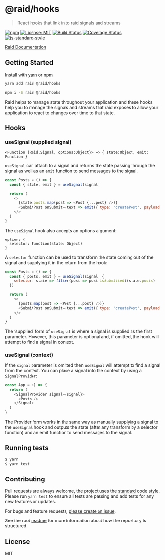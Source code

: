 
# @raid/hooks

> React hooks that link in to raid signals and streams

[![npm](https://img.shields.io/npm/v/raid.svg?style=flat)](https://www.npmjs.com/package/@raid/hooks)
[![License: MIT](https://img.shields.io/badge/License-MIT-yellow.svg)](https://opensource.org/licenses/MIT)
[![Build Status](https://travis-ci.org/mattstyles/raid.svg?branch=master)](https://travis-ci.org/mattstyles/raid)
[![Coverage Status](https://coveralls.io/repos/mattstyles/raid/badge.svg?branch=master&service=github)](https://coveralls.io/github/mattstyles/raid?branch=master)
[![js-standard-style](https://img.shields.io/badge/code%20style-standard-brightgreen.svg)](http://standardjs.com/)

[Raid Documentation](https://mattstyles.github.io/raid/)

## Getting Started

Install with [yarn](https://yarnpkg.com) or [npm](https://npmjs.com)

```sh
yarn add raid @raid/hooks
```

```sh
npm i -S raid @raid/hooks
```

Raid helps to manage state throughout your application and these hooks help you to manage the signals and streams that raid exposes to allow your application to react to changes over time to that state.

## Hooks

### useSignal (supplied signal)

```
<Function {Raid.Signal, options:Object}> => { state:Object, emit: Function }
```

`useSignal` can attach to a signal and returns the state passing through the signal as well as an `emit` function to send messages to the signal.

```js
const Posts = () => {
  const { state, emit } = useSignal(signal)

  return (
    <>
      {state.posts.map(post => <Post {...post} />)}
      <SubmitPost onSubmit={text => emit({ type: 'createPost', payload: text })}
    </>
  )
}
```

The `useSignal` hook also accepts an options argument:

```
options {
  selector: Function(state: Object)
}
```

A `selector` function can be used to transform the state coming out of the signal and supplying it in the return from the hook:

```js
const Posts = () => {
  const { posts, emit } = useSignal(signal, {
    selector: state => filter(post => post.isSubmitted)(state.posts)
  })

  return (
    <>
      {posts.map(post => <Post {...post} />)}
      <SubmitPost onSubmit={text => emit({ type: 'createPost', payload: text })}
    </>
  )
}
```

The ‘supplied’ form of `useSignal` is where a signal is supplied as the first parameter. However, this parameter is optional and, if omitted, the hook will attempt to find a signal in context.

### useSignal (context)

If the `signal` parameter is omitted then `useSignal` will attempt to find a signal from the context. You can place a signal into the context by using a `SignalProvider`:

```js
const App = () => {
  return (
    <SignalProvider signal={signal}>
      <Posts />
    </Signal>
  )
}
```

The Provider form works in the same way as manually supplying a signal to the `useSignal` hook and outputs the state (after any transform by a selector function) and an emit function to send messages to the signal.

## Running tests

```sh
$ yarn
$ yarn test
```

## Contributing

Pull requests are always welcome, the project uses the [standard](http://standardjs.com) code style. Please run `yarn test` to ensure all tests are passing and add tests for any new features or updates.

For bugs and feature requests, [please create an issue](https://github.com/mattstyles/raid/issues).

See the root [readme](https://github.com/mattstyles/raid) for more information about how the repository is structured.

## License

MIT
